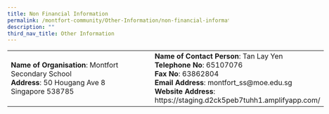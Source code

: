 ```yaml
---
title: Non Financial Information
permalink: /montfort-community/Other-Information/non-financial-information
description: ""
third_nav_title: Other Information
---
```

<table class="tg" style="undefined;table-layout: fixed; width: 720px;"><colgroup> <col style="width: 360px;" /> <col style="width: 360px;" /> </colgroup>
<tbody>
<tr>
<td class="tg-1wig"><strong>Name of Organisation</strong>: <span style="font-weight: normal;">Montfort Secondary School</span><br /><strong>Address</strong>: <span style="font-weight: normal;">50 Hougang Ave 8 </span><br /><span style="font-weight: normal;">Singapore 538785</span></td>
<td class="tg-amwm"><strong>Name of Contact Person</strong>: <span style="font-weight: 400;">Tan Lay Yen</span><br /><strong>Telephone No</strong>: <span style="font-weight: 400;">65107076</span><br /><strong>Fax No</strong>: <span style="font-weight: 400;">63862804</span><br /><strong>Email Address</strong>: <span style="font-weight: 400;">montfort_ss@moe.edu.sg</span><br /><strong>Website Address</strong>: <span style="font-weight: 400;">https://staging.d2ck5peb7tuhh1.amplifyapp.com/</span></td>
</tr>
</tbody>
</table>

